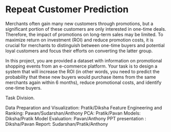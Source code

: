 # Repeat Customer Prediction
Merchants often gain many new customers through promotions, but a significant portion of these customers are only interested in one-time deals. Therefore, the impact of promotions on long-term sales may be limited. To maximize return on investment (ROI) and reduce promotion costs, it is crucial for merchants to distinguish between one-time buyers and potential loyal customers and focus their efforts on converting the latter group.

In this project, you are provided a dataset with information on promotional shopping events from an e-commerce platform. Your task is to design a system that will increase the ROI (in other words, you need to predict the probability that these new buyers would purchase items from the same merchants again within 6 months), reduce promotional costs, and identify one-time buyers. 

Task Division.

Data Preparation and Visualization: Pratik/Diksha
Feature Engineering and Ranking: Pawan/Sudarshan/Anthony
PCA: Pratik/Pavan
Models: Diksha/Pratik
Model Evaluation: Pavan/Anthony
PPT presentation : Diksha/Pavan
Report: Sudarshan/Pratik/Anthony
